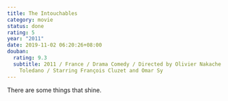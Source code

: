 ```yaml
---
title: The Intouchables
category: movie
status: done
rating: 5
year: "2011"
date: 2019-11-02 06:20:26+08:00
douban:
  rating: 9.3
  subtitle: 2011 / France / Drama Comedy / Directed by Olivier Nakache & Éric
    Toledano / Starring François Cluzet and Omar Sy
---
```


There are some things that shine.
